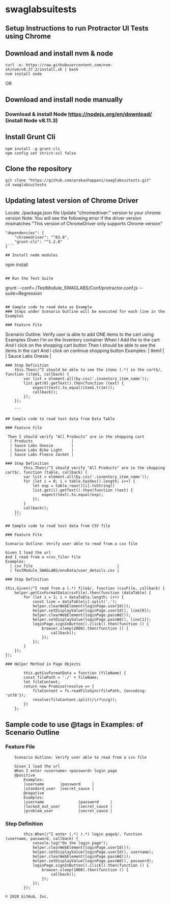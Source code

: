 # swaglabsuitests
## Setup Instructions to run Protractor UI Tests using Chrome

## Download and install nvm & node
```	
curl -o- https://raw.githubusercontent.com/nvm-sh/nvm/v0.37.2/install.sh | bash
nvm install node
```	
OR 
## Download and install node manually
### Download & install Node  https://nodejs.org/en/download/  (install Node v8.11.3)


## Install Grunt Cli
```		
npm install -g grunt-cli
npm config set strict-ssl false
```	

## Clone the repository
```	
git clone "https://github.com/prakashappani/swaglabsuitests.git"
cd swaglabsuitests
```	


## Updating latest version of Chrome Driver 
Locate ./package.json file
Update "chromedriver:" version to your chrome version 
Note: You will see the following error if the driver version mismatches
"This version of ChromeDriver only supports Chrome version"
```	
"dependencies": {
	"chromedriver": "^83.0",
	"grunt-cli": "^1.2.0"
}```

## Install node modules 
```	
npm install
```

## Run the Test Suite
```
grunt --conf=./TestModule_SWAGLABS/Conf/protractor.conf.js --suite=Regression
```

## Sample code to read data as Example
### Steps under Scenario Outline will be executed for each line in the Examples

### Feature File
```
  Scenario Outline: Verify user is able to add  ONE items to the cart using Examples
    Given I'm on the Inventory container
    When I Add the <Item1> to the cart
    And I click on the shopping cart button
    Then I should be able to see the items <Item1>  in the cart
    And I click on continue shopping button
    Examples:
      | Item1             |
      | Sauce Labs Onesie |
```      
### Step Definition
    this.Then(/^I should be able to see the items (.*) in the cart$/, function (item1, callback) {
        var list = element.all(by.css('.inventory_item_name'));
        list.get(0).getText().then(function (text) {
            expect(text).to.equal(item1.trim());
            callback();
        });
    });

    ```

## Sample code to read test data from Data Table

### Feature File
```
     Then I should verify "All Products" are in the shopping cart
      | Products                 |
      | Sauce Labs Onesie        |
      | Sauce Labs Bike Light    |
      | Sauce Labs Fleece Jacket |
      
```      
### Step Definition
        this.Then(/^I should verify "All Products" are in the shopping cart$/, function (table, callback) {
        var list = element.all(by.css('.inventory_item_name'));
        for (let i = 0; i < table.hashes().length; i++) {
            let exp = table.rows()[i].toString()
            list.get(i).getText().then(function (text) {
                expect(text).to.equal(exp);
            });
        }
        callback();
    });
    ```

## Sample code to read test data from CSV file

### Feature File
```
    Scenario Outline: Verify user able to read from a csv file

    Given I load the url
    And I read from a <csv_file> file
    Examples:
      | csv_file                                     |
      | TestModule_SWAGLABS/envData/user_details.csv |
      
```      
### Step Definition
```  
    this.Given(/^I read from a (.*) file$/, function (csvFile, callback) {
        helper.getCsvFormatData(csvFile).then(function (dataTable) {
            for (let i = 1; i < dataTable.length; i++) {
                const line = dataTable[i].split(',');
                helper.clearWebElement(loginPage.userId());
                helper.setDisplayValue(loginPage.userId(), line[0]);
                helper.clearWebElement(loginPage.passWd());
                helper.setDisplayValue(loginPage.passWd(), line[1]);
                loginPage.signInButton().click().then(function () {
                    browser.sleep(2000).then(function () {
                        callback();
                    });
                });
            }
        });
    }); 
```
### Helper Method in Page Objects 
 
        this.getCsvFormatData = function (fileName) {
        const filePath = './' + fileName;
        let fileContent;
        return new Promise(resolve => {
            fileContent = fs.readFileSync(filePath, {encoding: 'utf8'});
            resolve(fileContent.split(/\r?\n/g));
        })
    };
```

## Sample code to use @tags in Examples: of Scenario Outline

### Feature File
```
    Scenario Outline: Verify user able to read from a csv file

    Given I load the url
    When I enter <username> <password> login page
    @positive
        Examples:
        |username       |password     |
        |standard_user  |secret_sauce |
        @nagative
        Examples:
        |username               |password     |
        |locked_out_user        |secret_sauce |
        |problem_user           |secret_sauce |
```      
### Step Definition
```  
        this.When(/^I enter (.*) (.*) login page$/, function (username, password, callback) {
            console.log("On the login page");
            helper.clearWebElement(loginPage.userId());
            helper.setDisplayValue(loginPage.userId(), username);
            helper.clearWebElement(loginPage.passWd());
            helper.setDisplayValue(loginPage.passWd(), password);
            loginPage.signInButton().click().then(function () {
                browser.sleep(1000).then(function () {
                    callback();
                });
            });
        });
```

```
© 2020 GitHub, Inc.
